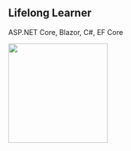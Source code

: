 <h2>Lifelong Learner</h2>

<h7>ASP.NET Core, Blazor, C#, EF Core</h7>

<div>
  <img height=200 src="https://th.bing.com/th/id/R.de1aa60383191c21db2b57c80b43459c?rik=jODGgLgJnuDJoA&riu=http%3a%2f%2fhdqwalls.com%2fdownload%2fpolygon-lake-sunset-minimalist-hl-1920x1080.jpg&ehk=FifP64wNM6%2fplr4CjO7Mfe70F2ymckOA83Eq9k8ENPA%3d&risl=&pid=ImgRaw"/>
</div>


